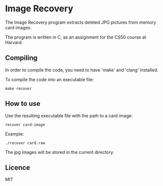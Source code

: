 # Image Recovery

The Image Recovery program extracts deleted JPG pictures from memory card images.

The program is written in C, as an assignment for the CS50 course at Harvard.

## Compiling

In order to compile the code, you need to have 'make' and 'clang' installed.

To compile the code into an executable file:

```
make recover
```

## How to use

Use the resulting executable file with the path to a card image:

```
recover card-image
```

Example:

```
./recover card.raw
```

The jpg images will be stored in the current directory.

## Licence

MIT
